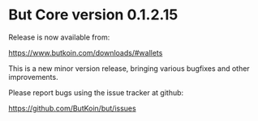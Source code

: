 But Core version 0.1.2.15
==========================

Release is now available from:

  <https://www.butkoin.com/downloads/#wallets>

This is a new minor version release, bringing various bugfixes and other improvements.

Please report bugs using the issue tracker at github:

  <https://github.com/ButKoin/but/issues>


